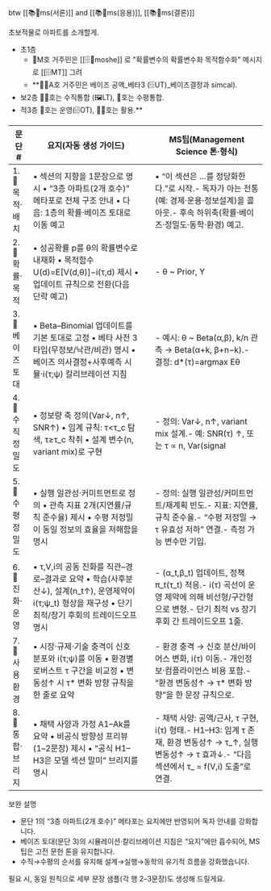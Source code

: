 
btw [[📚🐢ms(서론)]] and [[📚🐙ms(응용)]], [[📚👾ms(결론)]]

초보적물로 아파트를 소개할게. 
- 초1층 
	- 🐢M호 거주민은 [[🗄️🧠moshe]] 로 "확률변수의 확률변수화 목적함수화" 메시지로 [[🗄️MT]] 그려
	- **🐢🐅A호 거주민은 베이즈 공액_베타3 (🗄️UT)_베이즈결정과 simcal). 
- 보2층 👾🐅호는 수직통합 (🖼️LT), 👾호는 수평통합. 
- 적3층 🐙호는 운영(🗄️OT), 🐙🐅호는 활용.**


|문단#|요지(자동 생성 가이드)||MS팁(Management Science 톤·형식)|
|---|---|---|---|
|1. 🐢 목적·배치|• 섹션의 지향을 1문장으로 명시 • “3층 아파트(2개 호수)” 메타포로 전체 구조 안내 • 다음: 1층의 확률·베이즈 토대로 이동 예고||• “이 섹션은 …를 정당화한다.”로 시작.- 독자가 아는 전통(예: 경제·운용·정보설계)을 콜아웃.- 후속 하위축(확률·베이즈·정밀도·동학·환경) 예고.|
|2. 🐅 확률·목적|• 성공확률 p를 θ의 확률변수로 내재화 • 목적함수 U(d)=E[V(d,θ)]−i(τ,d) 제시 • 업데이트 규칙으로 전환(다음 단락 예고)||- θ ~ Prior, Y|
|3. 🐅 베이즈 토대|• Beta–Binomial 업데이트를 기본 토대로 고정 • 베타 사전 3타입(무정보/낙관/비관) 명시 • 베이즈 의사결정+사후예측 시뮬·i(τ;ψ) 칼리브레이션 지침||- 예시: θ ~ Beta(α,β), k/n 관측 → Beta(α+k, β+n−k).- 결정: d*(τ)=argmax Eθ|
|4. 👾 수직 정밀도|• 정보량 축 정의(Var↓, n↑, SNR↑) • 임계 규칙: τ<τ_c 탐색, τ≥τ_c 착취 • 설계 변수(n, variant mix)로 구현||- 정의: Var↓, n↑, variant mix 설계.- 예: SNR(τ) ↑, 또는 τ ∝ n, Var(signal|
|5. 👾 수평 정밀도|• 실행 일관성·커미트먼트로 정의 • 관측 지표 2개(지연률/규칙 준수율) 제시 • 수평 저정밀이 동일 정보의 효율을 저해함을 명시||- 정의: 실행 일관성/커미트먼트/재계획 빈도.- 지표: 지연률, 규칙 준수율.- “수평 저정밀 → τ 유효성 저하” 연결.- 측정 가능 변수만 기입.|
|6. 🐙 진화·운영|• τ,V,i의 공동 진화를 직관–경로–결과로 요약 • 학습(사후분산↓), 설계(n_t↑), 운영제약이 i(τ;ψ_t) 형상을 재구성 • 단기 최적/장기 후회의 트레이드오프 명시||- (α_t,β_t) 업데이트, 정책 π_t(τ_t) 적응.- i(τ) 곡선이 운영 제약에 의해 비선형/구간형으로 변형.- 단기 최적 vs 장기 후회 간 트레이드오프 1줄.|
|7. 🐙 사용 환경|• 시장·규제·기술 충격이 신호 분포와 i(τ;ψ)를 이동 • 환경별 로버스트 τ 구간을 비교정 • 변동성↑ 시 τ* 변화 방향 규칙을 한 줄로 요약||- 환경 충격 → 신호 분산/바이어스 변화, i(τ) 이동.- 개인정보·컴플라이언스 비용 포함.- “환경 변동성↑ → τ* 변화 방향”을 한 문장 규칙으로.|
|8. 👾 통합·브리지|• 채택 사양과 가정 A1–Ak를 요약 • 비공식 방향성 프리뷰(1–2문장) 제시 • “공식 H1–H3은 모델 섹션 말미” 브리지를 명시||- 채택 사양: 공액/근사, τ 구현, i(τ) 형태.- H1–H3: 임계 τ 존재, 환경 변동성↑ → τ_↑, 실행 변동성↑ → τ 효과↓.- “다음 섹션에서 τ_ = f(V,i) 도출”로 연결.|

보완 설명

- 문단 1의 “3층 아파트(2개 호수)” 메타포는 요지에만 반영되어 독자 안내를 강화합니다.
- 베이즈 토대(문단 3)의 시뮬레이션·칼리브레이션 지침은 “요지”에만 흡수되어, MS팁은 고전 문헌 톤을 유지합니다.
- 수직→수평의 순서를 유지해 설계→실행→동학의 유기적 흐름을 강화했습니다.

필요 시, 동일 원칙으로 세부 문장 샘플(각 행 2–3문장)도 생성해 드릴게요.
